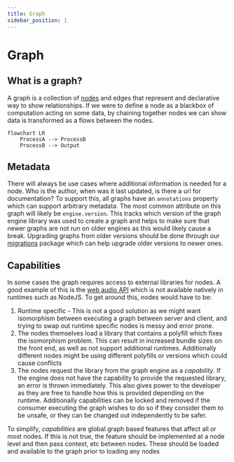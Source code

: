 ```yaml
---
title: Graph
sidebar_position: 1
---
```


# Graph

## What is a graph?

A graph is a collection of [nodes](./nodes.md) and edges that represent and declarative way to show relationships. If we were to define a node as a blackbox of computation acting on some data, by chaining together nodes we can show data is transformed as a flows between the nodes.

```mermaid
flowchart LR
    ProcessA --> ProcessB
    ProcessB --> Output
```

## Metadata

There will always be use cases where additional information is needed for a node. Who is the author, when was it last updated, is there a url for documentation? To support this, all graphs have an `annotations` property which can support arbitrary metadata. The most common attribute on this graph will likely be `engine.version`. This tracks which version of the graph engine library was used to create a graph and helps to make sure that newer graphs are not run on older engines as this would likely cause a break. Upgrading graphs from older versions should be done through our [migrations](https://www.npmjs.com/package/@tokens-studio/graph-engine-migration) package which can help upgrade older versions to newer ones.

## Capabilities

In some cases the graph requires access to external libraries for nodes. A good example of this is the [web audio API](https://developer.mozilla.org/en-US/docs/Web/API/Web_Audio_API) which is not available natively in runtimes such as NodeJS. To get around this, nodes would have to be:

1. Runtime specific - This is not a good solution as we might want isomorphism between executing a graph between server and client, and trying to swap out runtime specific nodes is messy and error prone.
2. The nodes themselves load a library that contains a polyfill which fixes the isomorphism problem. This can result in increased bundle sizes on the front end, as well as not support additional runtimes. Additionally different nodes might be using different polyfills or versions which could cause conflicts
3. The nodes request the library from the graph engine as a _capability_. If the engine does not have the capability to provide the requested library, an error is thrown immediately. This also gives power to the developer as they are free to handle how this is provided depending on the runtime. Additionally capabilities can be locked and removed if the consumer executing the graph wishes to do so if they consider them to be unsafe, or they can be changed out independently to be safer.

To simplify, _capabilities_ are global graph based features that affect all or most nodes. If this is not true, the feature should be implemented at a node level and then pass context, etc between nodes. These should be loaded and available to the graph prior to loading any nodes
